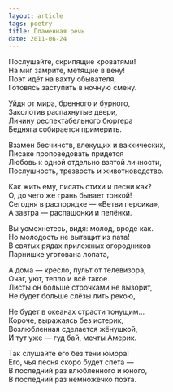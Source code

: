 ```yaml
---
layout: article
tags: poetry
title: Пламенная речь
date: 2011-06-24
---
```


Послушайте, скрипящие кроватями!<br>
На миг замрите, метящие в вену!<br>
Поэт идёт на вахту обывателя,<br>
Готовясь заступить в ночную смену.<br>

Уйдя от мира, бренного и бурного,<br>
Заколотив распахнутые двери,<br>
Личину респектабельного бюргера<br>
Бедняга собирается примерить.<br>

Взамен бесчинств, влекущих и вакхических,<br>
Писаке проповедовать придется<br>
Любовь к одной отдельно взятой личности,<br>
Послушность, трезвость и животноводство.<br>

Как жить ему, писать стихи и песни как?<br>
О, до чего же грань бывает тонкой!<br>
Сегодня в распорядке — «Ветви персика»,<br>
А завтра — распашонки и пелёнки.<br>

Вы усмехнетесь, видя: молод, вроде как.<br>
Но молодость не вытащит из пата!<br>
В святых рядах прилежных огородников<br>
Парнишке уготована лопата,<br>

А дома — кресло, пульт от телевизора,<br>
Очаг, уют, тепло и всё такое.<br>
Листы он больше строчками не вызорит,<br>
Не будет больше слёзы лить рекою,<br>

Не будет в океанах страсти тонущим...<br>
Короче, выражаясь без истерик,<br>
Возлюбленная сделается жёнушкой,<br>
И тут уже — гуд бай, мечты Америк.<br>

Так слушайте его без тени юмора!<br>
Его, чья песня скоро будет спета —<br>
В последний раз влюбленного и юного,<br>
В последний раз немножечко поэта.
